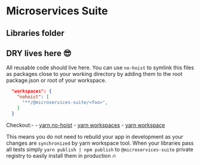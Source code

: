 # Microservices Suite

## Libraries folder
## DRY lives here 😎

All reusable code should live here. You can use `no-hoist` to symlink this files as packages close to your working directory by adding them to the root package.json or root of your workspace. 
```json
  "workspaces": {
    "nohoist": [
      "**/@microservices-suite/<foo>",   
    ]
  }
```
Checkout:- 
    -  [yarn no-hoist](https://classic.yarnpkg.com/blog/2018/02/15/nohoist/)
    -  [yarn workspaces](https://classic.yarnpkg.com/lang/en/docs/workspaces/)
    -  [yarn workspace](https://classic.yarnpkg.com/lang/en/docs/cli/workspace/)

This means you do not need to rebuild your app in development as your changes are `synchronized` by yarn workspace tool.
When your libraries pass all tests simply `yarn publish | npm publish` to `@microservices-suite` private registry to easily install them in production 🔥